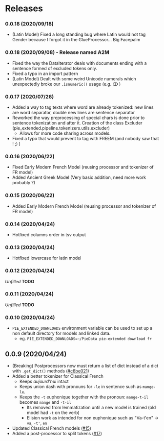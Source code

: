 # Releases

### 0.0.18 (2020/09/18)

- (Latin Model) Fixed a long standing bug where Latin would not tag Gender because I forgot it in the GlueProcessor... Big Facepalm

### 0.0.18 (2020/09/08) - Release named A2M

- Fixed the way the DataIterator deals with documents ending with a sentence formed of excluded tokens only.
- Fixed a typo in an import pattern
- (Latin Model) Dealt with some weird Unicode numerals which unexpectedly broke our `.isnumeric()` usage (e.g. ↀ )

### 0.0.17 (2020/07/26)

- Added a way to tag texts where word are already tokenized: new lines are word separator, 
double new lines are sentence separator
- Reworked the way preprocessing of special chars is done prior to sentence tokenization and after it. 
Creation of the class Excluder (pie_extended.pipeline.tokenizers.utils.excluder)
    - Allows for more code sharing across models.
- Fixed a typo that would prevent to tag with FREEM (and nobody saw that ! ;) )

### 0.0.16 (2020/06/22)

- Fixed Early Modern French Model (reusing processor and tokenizer of FR model)
- Added Ancient Greek Model (Very basic addition, need more work probably ?)

### 0.0.15 (2020/06/22)

- Added Early Modern French Model (reusing processor and tokenizer of FR model)

### 0.0.14 (2020/04/24)

- Hotfixed columns order in tsv output

### 0.0.13 (2020/04/24)

- Hotfixed lowercase for latin model

### 0.0.12 (2020/04/24)

*Unfilled* **TODO**

### 0.0.11 (2020/04/24)

*Unfilled* **TODO**

### 0.0.10 (2020/04/24)

- `PIE_EXTENDED_DOWNLOADS` environment variable can be used to set up a non default directory for models and linked data.
    - eg. `PIE_EXTENDED_DOWNLOADS=~/PieData pie-extended download fr`

## 0.0.9 (2020/04/24)

- (Breaking) Postprocessors now must return a list of dict instead of a dict with `.get_dict()` methods ([#c8be021](https://github.com/hipster-philology/nlp-pie-taggers/commit/c8be021fc1d253da84f01445ed5a99af7fa2ad2b))
- Added a better tokenizer for Classical French
    - Keeps *aujourd'hui* intact
    - Keeps union dash with pronouns for `-le` in sentence such as `mange-le`.
    - Keeps the `-t` euphonique together with the pronoun: `mange-t-il` becomes `mange` and `-t-il`
        - Its removed from lemmatization until a new model is trained (old model had `-t` on the verb)
        - Elision work as intended for non euphonique such as "Va-t'en" -> `va`, `-t'`, `en`
- Updated Classical French models ([#15](https://github.com/hipster-philology/nlp-pie-taggers/pull/15))
- Added a post-processor to split tokens ([#17](https://github.com/hipster-philology/nlp-pie-taggers/pull/17))
